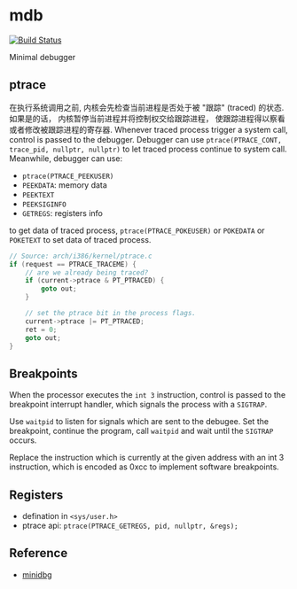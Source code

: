 # mdb

[![Build Status](https://travis-ci.org/sabertazimi/mdb.svg?branch=master)](https://travis-ci.org/sabertazimi/mdb)

Minimal debugger

## ptrace

在执行系统调用之前, 内核会先检查当前进程是否处于被 "跟踪" (traced) 的状态.
如果是的话， 内核暂停当前进程并将控制权交给跟踪进程， 使跟踪进程得以察看或者修改被跟踪进程的寄存器.
Whenever traced process trigger a system call,
control is passed to the debugger.
Debugger can use `ptrace(PTRACE_CONT, trace_pid, nullptr, nullptr)`
to let traced process continue to system call.
Meanwhile, debugger can use:

- `ptrace(PTRACE_PEEKUSER)`
- `PEEKDATA`: memory data
- `PEEKTEXT`
- `PEEKSIGINFO`
- `GETREGS`: registers info

to get data of traced process,
`ptrace(PTRACE_POKEUSER)` or `POKEDATA` or `POKETEXT`
to set data of traced process.

```c
// Source: arch/i386/kernel/ptrace.c
if (request == PTRACE_TRACEME) {
    // are we already being traced?
    if (current->ptrace & PT_PTRACED) {
        goto out;
    }

    // set the ptrace bit in the process flags.
    current->ptrace |= PT_PTRACED;
    ret = 0;
    goto out;
}
```

## Breakpoints

When the processor executes the `int 3` instruction,
control is passed to the breakpoint interrupt handler,
which signals the process with a `SIGTRAP`.

Use `waitpid` to listen for signals which are sent to the debugee.
Set the breakpoint, continue the program,
call `waitpid` and wait until the `SIGTRAP` occurs.

Replace the instruction which is currently
at the given address with an int 3 instruction,
which is encoded as 0xcc to implement software breakpoints.

## Registers

- defination in `<sys/user.h>`
- ptrace api: `ptrace(PTRACE_GETREGS, pid, nullptr, &regs);`

## Reference

- [minidbg](https://github.com/sabertazimi/mdb)
